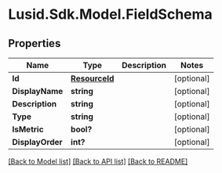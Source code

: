 
# Lusid.Sdk.Model.FieldSchema

## Properties

Name | Type | Description | Notes
------------ | ------------- | ------------- | -------------
**Id** | [**ResourceId**](ResourceId.md) |  | [optional] 
**DisplayName** | **string** |  | [optional] 
**Description** | **string** |  | [optional] 
**Type** | **string** |  | [optional] 
**IsMetric** | **bool?** |  | [optional] 
**DisplayOrder** | **int?** |  | [optional] 

[[Back to Model list]](../README.md#documentation-for-models)
[[Back to API list]](../README.md#documentation-for-api-endpoints)
[[Back to README]](../README.md)

